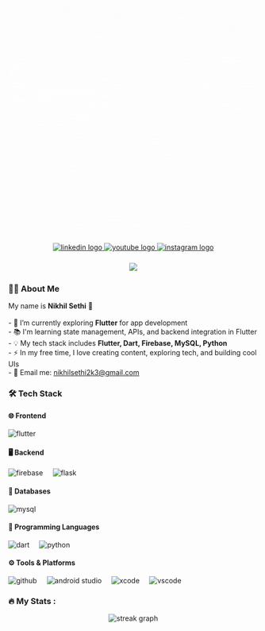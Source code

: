 <div align="center">
  <img 
    src="https://github.com/whonikhilsethi/whonikhilsethi/blob/main/posterphoto.gif"
    alt="Banner" 
    width="500" 
    height="450" 
    style="object-fit: cover; border-radius: 12px;" 
  />
</div>





###

<div align="center">
  <a href="https://www.linkedin.com/in/nikhil-sethi-241529213/" target="_blank">
    <img src="https://img.shields.io/static/v1?message=LinkedIn&logo=linkedin&label=&color=0077B5&logoColor=white&labelColor=&style=for-the-badge" height="25" alt="linkedin logo" />
  </a>
  <a href="https://www.youtube.com/@whonikhilsethi" target="_blank">
    <img src="https://img.shields.io/static/v1?message=Youtube&logo=youtube&label=&color=FF0000&logoColor=white&labelColor=&style=for-the-badge" height="25" alt="youtube logo" />
  </a>
  <a href="https://www.instagram.com/whonikhilsethi/" target="_blank">
    <img src="https://img.shields.io/static/v1?message=Instagram&logo=instagram&label=&color=E4405F&logoColor=white&labelColor=&style=for-the-badge" height="25" alt="instagram logo" />
  </a>
</div>

###

<div align="center">
  <img src="https://visitor-badge.laobi.icu/badge?page_id=nikhilsethi.nikhilsethi" />
</div>

###



###

<h3 align="left">👨‍💻 About Me</h3>

<p align="left">
  My name is <strong>Nikhil Sethi</strong> 👋<br><br>
  - 🔭 I’m currently exploring <strong>Flutter</strong> for app development<br>
  - 📚 I'm learning state management, APIs, and backend integration in Flutter<br>
  - 💡 My tech stack includes <strong>Flutter, Dart, Firebase, MySQL, Python</strong><br>
  - ⚡ In my free time, I love creating content, exploring tech, and building cool UIs <br>
  - 📧 Email me: <a href="mailto:nikhilsethi2k3@gmail.com">nikhilsethi2k3@gmail.com</a>
  
</p>

###

<h3 align="left">🛠 Tech Stack</h3>

#### 🌐 Frontend
<div align="left">
  <img src="https://cdn.jsdelivr.net/gh/devicons/devicon/icons/flutter/flutter-original.svg" height="40" alt="flutter" />
  <img width="12" />
 
</div>

#### 🖥 Backend
<div align="left">
  <img src="https://cdn.jsdelivr.net/gh/devicons/devicon/icons/firebase/firebase-plain-wordmark.svg" height="40" alt="firebase" />
  <img width="12" />
  <img src="https://cdn.jsdelivr.net/gh/devicons/devicon/icons/flask/flask-original.svg" height="40" alt="flask" />
</div>

#### 💾 Databases
<div align="left">
  <img src="https://cdn.jsdelivr.net/gh/devicons/devicon/icons/mysql/mysql-original-wordmark.svg" height="40" alt="mysql" />
</div>

#### 🧠 Programming Languages
<div align="left">
  <img src="https://cdn.jsdelivr.net/gh/devicons/devicon/icons/dart/dart-original.svg" height="40" alt="dart" />
  <img width="12" />
  <img src="https://cdn.jsdelivr.net/gh/devicons/devicon/icons/python/python-original-wordmark.svg" height="40" alt="python" />
</div>

#### ⚙️ Tools & Platforms
<div align="left">
  <img src="https://cdn.jsdelivr.net/gh/devicons/devicon/icons/github/github-original.svg" height="40" alt="github" />
  <img width="12" />
  <img src="https://cdn.jsdelivr.net/gh/devicons/devicon/icons/androidstudio/androidstudio-original.svg" height="40" alt="android studio" />
  <img width="12" />
  <img src="https://cdn.jsdelivr.net/gh/devicons/devicon/icons/xcode/xcode-original.svg" height="40" alt="xcode" />
  <img width="12" />
  <img src="https://cdn.jsdelivr.net/gh/devicons/devicon/icons/vscode/vscode-original.svg" height="40" alt="vscode" />
</div>

###

<h3 align="left">🔥 My Stats :</h3>

<div align="center">
  <img src="https://streak-stats.demolab.com?user=whonikhilsethi&locale=en&mode=daily&theme=dark&hide_border=false&border_radius=5&order=3" height="220" alt="streak graph" />
</div>

